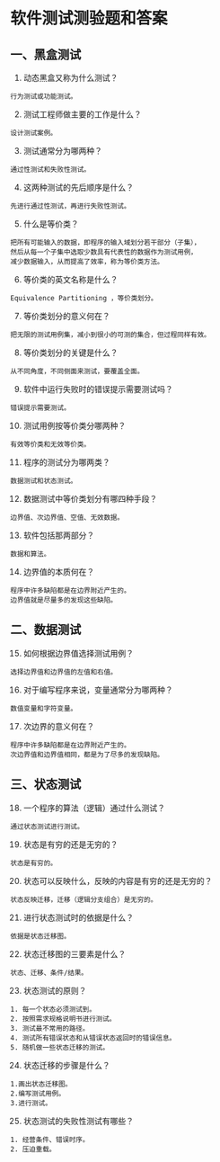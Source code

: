 # 软件测试测验题和答案

## 一、黑盒测试

1. 动态黑盒又称为什么测试？   
```
行为测试或功能测试。
```
2. 测试工程师做主要的工作是什么？   
```
设计测试案例。
```
3. 测试通常分为哪两种？   
```
通过性测试和失败性测试。
```
4. 这两种测试的先后顺序是什么？   
```
先进行通过性测试，再进行失败性测试。
```
5. 什么是等价类？   
```
把所有可能输入的数据，即程序的输入域划分若干部分（子集），
然后从每一个子集中选取少数具有代表性的数据作为测试用例，
减少数据输入，从而提高了效率，称为等价类方法。
```
6. 等价类的英文名称是什么？   
```
Equivalence Partitioning ，等价类划分。
```
7. 等价类划分的意义何在？   
```
把无限的测试用例集，减小到很小的可测的集合，但过程同样有效。
```
8. 等价类划分的关键是什么？   
```
从不同角度，不同侧面来测试，要覆盖全面。
```
9. 软件中运行失败时的错误提示需要测试吗？   
```
错误提示需要测试。
```
10. 测试用例按等价类分哪两种？   
```
有效等价类和无效等价类。
```
11. 程序的测试分为哪两类？   
```
数据测试和状态测试。
```
12. 数据测试中等价类划分有哪四种手段？   
```
边界值、次边界值、空值、无效数据。
```
13. 软件包括那两部分？   
```
数据和算法。
```
14. 边界值的本质何在？   
```
程序中许多缺陷都是在边界附近产生的。
边界值就是尽量多的发现这些缺陷。
```

## 二、数据测试

15. 如何根据边界值选择测试用例？   
```
选择边界值和边界值的左值和右值。
```
16. 对于编写程序来说，变量通常分为哪两种？   
```
数值变量和字符变量。
```
17. 次边界的意义何在？   
```
程序中许多缺陷都是在边界附近产生的。
次边界值和边界值相同，都是为了尽多的发现缺陷。
```

## 三、状态测试

18. 一个程序的算法（逻辑）通过什么测试？   
```
通过状态测试进行测试。
```
19. 状态是有穷的还是无穷的？   
```
状态是有穷的。
```
20. 状态可以反映什么，反映的内容是有穷的还是无穷的？   
```
状态反映迁移，迁移（逻辑分支组合）是无穷的。
```
21. 进行状态测试时的依据是什么？   
```
依据是状态迁移图。
```
22. 状态迁移图的三要素是什么？   
```
状态、迁移、条件/结果。
```
23. 状态测试的原则？   
```
1. 每一个状态必须测试到。
2. 按照需求规格说明书进行测试。
3. 测试最不常用的路径。
4. 测试所有错误状态和从错误状态返回时的错误信息。
5. 随机做一些状态迁移的测试。
```
24. 状态迁移的步骤是什么？   
```
1.画出状态迁移图。
2.编写测试用例。
3.进行测试。
```
25. 状态测试的失败性测试有哪些？   
```
1. 经营条件、错误时序。
2. 压迫重载。
```
